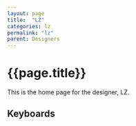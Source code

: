 ```yaml
---
layout: page
title:  "LZ"
categories: lz
permalink: "lz"
parent: Designers
---
```

# {{page.title}}

This is the home page for the designer, LZ.

## Keyboards
